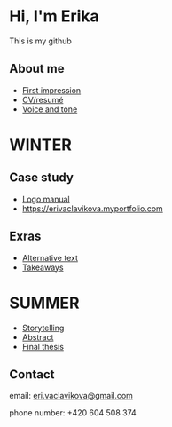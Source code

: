 # Hi, I'm Erika
This is my github

## About me
- [First impression](02-first-impression)
- [CV/resumé](resume)
- [Voice and tone](03-voice-tone)

# WINTER
## Case study
- [Logo manual](05-poject)
- https://erivaclavikova.myportfolio.com

## Exras 
- [Alternative text](01-alternative-text) 
- [Takeaways](takeaways)

# SUMMER
- [Storytelling](06-storytelling)
- [Abstract](07-abstract)
- [Final thesis](08-thesis)

## Contact
email: eri.vaclavikova@gmail.com

phone number: +420 604 508 374


 
